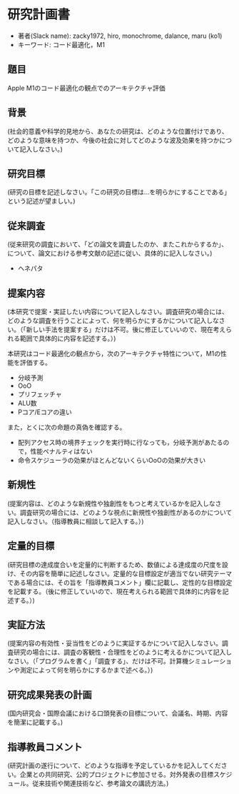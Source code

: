# 研究計画書

* 著者(Slack name): zacky1972, hiro, monochrome, dalance, maru (ko1)
* キーワード: コード最適化，M1

## 題目

Apple M1のコード最適化の観点でのアーキテクチャ評価

## 背景

(社会的意義や科学的見地から、あなたの研究は、どのような位置付けであり、どのような意味を持つか、今後の社会に対してどのような波及効果を持つかについて記入しなさい。)

## 研究目標

(研究の目標を記述しなさい。「この研究の目標は...を明らかにすることである」という記述が望ましい。)

## 従来調査

(従来研究の調査において、「どの論文を調査したのか、またこれからするか」、について、論文における参考文献の記述に従い、具体的に記入しなさい。)

* ヘネパタ


## 提案内容

(本研究で提案・実証したい内容について記入しなさい。調査研究の場合には、どのような調査を行うことによって、何を明らかにするかについて記入しなさい。（「新しい手法を提案する」だけは不可。後に修正していいので、現在考えられる範囲で具体的に内容を記述する。）)

本研究はコード最適化の観点から，次のアーキテクチャ特性について，M1の性能を評価する。

* 分岐予測
* OoO
* プリフェッチャ
* ALU数
* Pコア/Eコアの違い

また，とくに次の命題の真偽を確認する。

* 配列アクセス時の境界チェックを実行時に行なっても，分岐予測があたるので，性能ペナルティはない
* 命令スケジューラの効果がほとんどないくらいOoOの効果が大きい


## 新規性

(提案内容は、どのような新規性や独創性をもつと考えているかを記入しなさい。調査研究の場合には、どのような視点に新規性や独創性があるのかについて記入しなさい。（指導教員に相談して記入する。）)

## 定量的目標

(研究目標の達成度合いを定量的に判断するため、数値による達成度の尺度を設け、その内容を簡単に記述しなさい。定量的な目標設定が適当でない研究テーマである場合には、その旨を「指導教員コメント」欄に記載し、定性的な目標設定を記載する。（後に修正していいので、現在考えられる範囲で具体的に内容を記述する。）)

## 実証方法

(提案内容の有効性・妥当性をどのように実証するかについて記入しなさい。調査研究の場合には、調査の客観性・合理性をどのように考えるかについて記入しなさい。（「プログラムを書く」「調査する」、だけは不可。計算機シミュレーションや測定によって何を明らかにするかまで述べる。）)

## 研究成果発表の計画

(国内研究会・国際会議における口頭発表の目標について、会議名、時期、内容を簡潔に記載する。)

## 指導教員コメント

(研究計画の遂行について、どのような指導を予定しているかを記入してください。企業との共同研究、公的プロジェクトに参加させる。対外発表の目標スケジュール。従来技術や関連技術など、参考論文の講読方法。)

